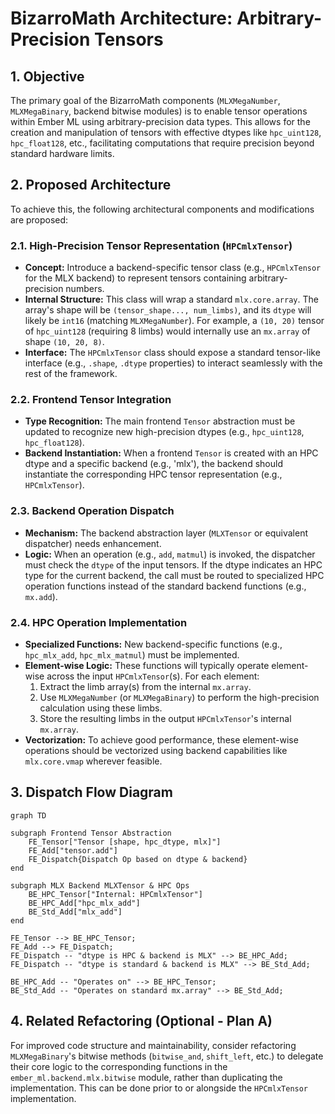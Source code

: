 # BizarroMath Architecture: Arbitrary-Precision Tensors

## 1. Objective

The primary goal of the BizarroMath components (`MLXMegaNumber`, `MLXMegaBinary`, backend bitwise modules) is to enable tensor operations within Ember ML using arbitrary-precision data types. This allows for the creation and manipulation of tensors with effective dtypes like `hpc_uint128`, `hpc_float128`, etc., facilitating computations that require precision beyond standard hardware limits.

## 2. Proposed Architecture

To achieve this, the following architectural components and modifications are proposed:

### 2.1. High-Precision Tensor Representation (`HPCmlxTensor`)

*   **Concept:** Introduce a backend-specific tensor class (e.g., `HPCmlxTensor` for the MLX backend) to represent tensors containing arbitrary-precision numbers.
*   **Internal Structure:** This class will wrap a standard `mlx.core.array`. The array's shape will be `(tensor_shape..., num_limbs)`, and its `dtype` will likely be `int16` (matching `MLXMegaNumber`). For example, a `(10, 20)` tensor of `hpc_uint128` (requiring 8 limbs) would internally use an `mx.array` of shape `(10, 20, 8)`.
*   **Interface:** The `HPCmlxTensor` class should expose a standard tensor-like interface (e.g., `.shape`, `.dtype` properties) to interact seamlessly with the rest of the framework.

### 2.2. Frontend Tensor Integration

*   **Type Recognition:** The main frontend `Tensor` abstraction must be updated to recognize new high-precision dtypes (e.g., `hpc_uint128`, `hpc_float128`).
*   **Backend Instantiation:** When a frontend `Tensor` is created with an HPC dtype and a specific backend (e.g., 'mlx'), the backend should instantiate the corresponding HPC tensor representation (e.g., `HPCmlxTensor`).

### 2.3. Backend Operation Dispatch

*   **Mechanism:** The backend abstraction layer (`MLXTensor` or equivalent dispatcher) needs enhancement.
*   **Logic:** When an operation (e.g., `add`, `matmul`) is invoked, the dispatcher must check the `dtype` of the input tensors. If the dtype indicates an HPC type for the current backend, the call must be routed to specialized HPC operation functions instead of the standard backend functions (e.g., `mx.add`).

### 2.4. HPC Operation Implementation

*   **Specialized Functions:** New backend-specific functions (e.g., `hpc_mlx_add`, `hpc_mlx_matmul`) must be implemented.
*   **Element-wise Logic:** These functions will typically operate element-wise across the input `HPCmlxTensor`(s). For each element:
    1.  Extract the limb array(s) from the internal `mx.array`.
    2.  Use `MLXMegaNumber` (or `MLXMegaBinary`) to perform the high-precision calculation using these limbs.
    3.  Store the resulting limbs in the output `HPCmlxTensor`'s internal `mx.array`.
*   **Vectorization:** To achieve good performance, these element-wise operations should be vectorized using backend capabilities like `mlx.core.vmap` wherever feasible.

## 3. Dispatch Flow Diagram

```mermaid
graph TD

subgraph Frontend Tensor Abstraction
    FE_Tensor["Tensor [shape, hpc_dtype, mlx]"]
    FE_Add["tensor.add"]
    FE_Dispatch{Dispatch Op based on dtype & backend}
end

subgraph MLX Backend MLXTensor & HPC Ops
    BE_HPC_Tensor["Internal: HPCmlxTensor"]
    BE_HPC_Add["hpc_mlx_add"]
    BE_Std_Add["mlx_add"]
end

FE_Tensor --> BE_HPC_Tensor;
FE_Add --> FE_Dispatch;
FE_Dispatch -- "dtype is HPC & backend is MLX" --> BE_HPC_Add;
FE_Dispatch -- "dtype is standard & backend is MLX" --> BE_Std_Add;

BE_HPC_Add -- "Operates on" --> BE_HPC_Tensor;
BE_Std_Add -- "Operates on standard mx.array" --> BE_Std_Add;

```

## 4. Related Refactoring (Optional - Plan A)

For improved code structure and maintainability, consider refactoring `MLXMegaBinary`'s bitwise methods (`bitwise_and`, `shift_left`, etc.) to delegate their core logic to the corresponding functions in the `ember_ml.backend.mlx.bitwise` module, rather than duplicating the implementation. This can be done prior to or alongside the `HPCmlxTensor` implementation.